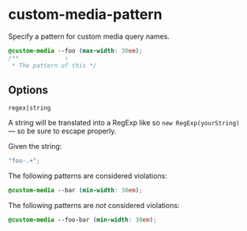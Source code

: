 # custom-media-pattern

Specify a pattern for custom media query names.

<!-- prettier-ignore -->
```css
@custom-media --foo (max-width: 30em);
/**             ↑
 * The pattern of this */
```

## Options

`regex|string`

A string will be translated into a RegExp like so `new RegExp(yourString)` — so be sure to escape properly.

Given the string:

```js
"foo-.+";
```

The following patterns are considered violations:

<!-- prettier-ignore -->
```css
@custom-media --bar (min-width: 30em);
```

The following patterns are _not_ considered violations:

<!-- prettier-ignore -->
```css
@custom-media --foo-bar (min-width: 30em);
```
